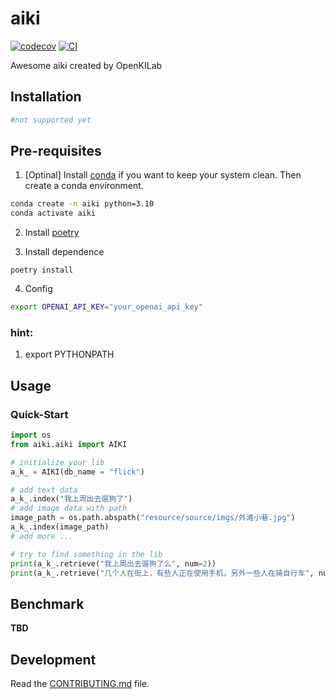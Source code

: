 # aiki

[![codecov](https://codecov.io/gh/OpenKILab/AIKI/branch/main/graph/badge.svg?token=AIKI_token_here)](https://codecov.io/gh/OpenKILab/AIKI)
[![CI](https://github.com/OpenKILab/AIKI/actions/workflows/main.yml/badge.svg)](https://github.com/OpenKILab/AIKI/actions/workflows/main.yml)



Awesome aiki created by OpenKILab

## Installation
```py
#not supported yet
```

## Pre-requisites

1. [Optinal] Install [conda](https://docs.conda.io/en/latest/miniconda.html) if you want to keep your system clean. 
Then create a conda environment.

```bash
conda create -n aiki python=3.10
conda activate aiki
```
2. Install [poetry](https://python-poetry.org/docs/#installation)

3. Install dependence
```shell
poetry install
```

4. Config
```bash
export OPENAI_API_KEY="your_openai_api_key"
```

### hint:
1. export PYTHONPATH


## Usage

### Quick-Start

```python
import os
from aiki.aiki import AIKI

# initialize your lib
a_k_ = AIKI(db_name = "flick")

# add text data
a_k_.index("我上周出去遛狗了")
# add image data with path
image_path = os.path.abspath("resource/source/imgs/外滩小巷.jpg")
a_k_.index(image_path)
# add more ...

# try to find something in the lib
print(a_k_.retrieve("我上周出去遛狗了么", num=2))
print(a_k_.retrieve("几个人在街上，有些人正在使用手机，另外一些人在骑自行车", num=2))
```

## Benchmark
**TBD**

## Development

Read the [CONTRIBUTING.md](CONTRIBUTING.md) file.
